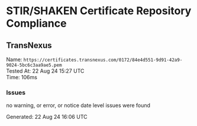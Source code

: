 # STIR/SHAKEN Certificate Repository Compliance

## TransNexus

Name: `https://certificates.transnexus.com/0172/84e4d551-9d91-42a9-9024-5bc6c3aa9ae5.pem`\
Tested At: 22 Aug 24 15:27 UTC\
Time: 106ms

### Issues

no warning, or error, or notice date level issues were found

Generated: 22 Aug 24 16:06 UTC